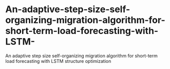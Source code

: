 # An-adaptive-step-size-self-organizing-migration-algorithm-for-short-term-load-forecasting-with-LSTM-
An adaptive step size self-organizing migration algorithm for short-term load forecasting with LSTM structure optimization 
